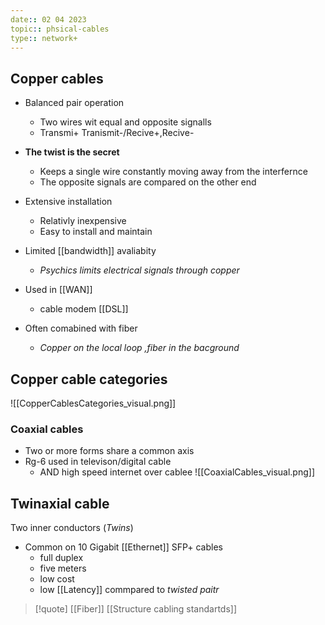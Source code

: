 ```yaml
---
date:: 02 04 2023
topic:: phsical-cables
type:: network+
---
```

## Copper cables
- Balanced pair operation 
	- Two wires wit equal and opposite signalls 
	- Transmi+ Tranismit-/Recive+,Recive-
- **The twist is the secret**
	- Keeps a single wire constantly moving away from the interfernce 
	- The opposite signals are compared on the other end 

- Extensive installation
	- Relativly inexpensive 
	- Easy to install and maintain 
- Limited [[bandwidth]] avaliabity
	- *Psychics limits electrical signals through copper*
 - Used in [[WAN]]
	 - cable modem [[DSL]]
- Often comabined with fiber
	- *Copper on  the local loop ,fiber in the bacground*
## Copper cable categories 
![[CopperCablesCategories_visual.png]]

### Coaxial cables 
 - Two or more forms share a common axis
 - Rg-6 used in televison/digital cable
	 - AND high speed internet over cablee 
	 ![[CoaxialCables_visual.png]]
## Twinaxial cable 
Two inner conductors (*Twins*)
- Common on 10 Gigabit [[Ethernet]] SFP+ cables
	- full duplex
	- five meters 
	- low cost 
	- low [[Latency]] commpared to *twisted paitr*
	 
>[!quote] [[Fiber]] [[Structure cabling standartds]]